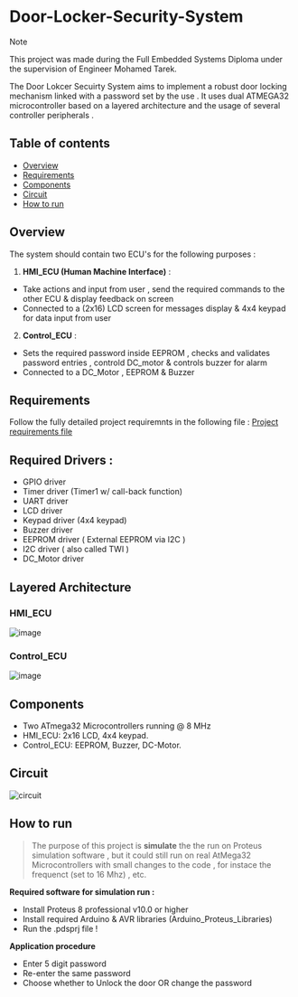 
# Door-Locker-Security-System

> [!NOTE]
>This project was made during the Full Embedded Systems Diploma under the supervision of Engineer Mohamed Tarek.

The Door Lokcer Secuirty System aims to implement a robust door locking mechanism linked with a password set by the use . It uses dual ATMEGA32 microcontroller based on a layered architecture and the usage of several controller peripherals .


## Table of contents 

- [Overview](#Overview)
- [Requirements](#Requirements)
- [Components](#Components)
- [Circuit](#Circuit)
- [How to run ](#How-to-run)


## Overview

The system should contain two ECU's for the following purposes :

1. **HMI_ECU (Human Machine Interface)** :
- Take actions and input from user , send the required commands to the other ECU & display feedback on screen 
- Connected to a (2x16) LCD screen for messages display & 4x4 keypad for data input from user 

2. **Control_ECU** :
- Sets the required password inside EEPROM , checks and validates password entries , controld DC_motor & controls buzzer for alarm
- Connected to a DC_Motor , EEPROM & Buzzer 

## Requirements

Follow the fully detailed project requiremnts in the following file : [Project requirements file](https://github.com/KarimAmr5/Door-Locker-Security-System/blob/main/Final_Project.pdf)

## Required Drivers :
- GPIO driver 
- Timer driver (Timer1 w/ call-back function)
- UART driver
- LCD driver 
- Keypad driver (4x4 keypad)
- Buzzer driver
- EEPROM driver ( External EEPROM via I2C )
- I2C driver ( also called TWI )
- DC_Motor driver

## Layered Architecture

### HMI_ECU 

![image](![HMI](https://github.com/KarimAmr5/Door-Locker-Security-System/assets/93788982/885efd25-ae25-4472-9914-425f85f65e1e))

### Control_ECU

![image](![Control](https://github.com/KarimAmr5/Door-Locker-Security-System/assets/93788982/52f68b11-4ea3-4a70-9493-1faf5c80f0e3))

## Components

- Two ATmega32 Microcontrollers running @ 8 MHz
- HMI_ECU: 2x16 LCD, 4x4 keypad.
- Control_ECU: EEPROM, Buzzer, DC-Motor.

## Circuit 

![circuit](![Circuit](https://github.com/KarimAmr5/Door-Locker-Security-System/assets/93788982/edecf699-71d2-41f2-9524-23a9d26795c8))

## How to run

> The purpose of this project is **simulate** the the run on Proteus simulation software , but it could still run on real AtMega32 Microcontrollers with small changes to the code , for instace the frequenct (set to 16 Mhz) , etc.

**Required software for simulation run :** 
- Install Proteus 8 professional v10.0 or higher
- Install required Arduino & AVR libraries (Arduino_Proteus_Libraries)
- Run the .pdsprj file !

**Application procedure**

- Enter 5 digit password
- Re-enter the same password 
- Choose whether to Unlock the door OR change the password 
